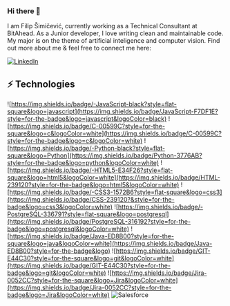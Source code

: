 
### Hi there 👋

I am Filip Šimičević, currently working as a Technical Consultant at BitAhead. As a Junior developer, I love writing clean and maintainable code. My major is on the theme of artificial inteligence and computer vision. Find out more about me & feel free to connect me here:

[![LinkedIn](https://img.shields.io/badge/linkedin-%230077B5.svg?style=for-the-badge&logo=linkedin&logoColor=white&link=https://www.linkedin.com/in/filip-šimičević-13041623b/)](https://www.linkedin.com/in/filip-šimičević-13041623b/)


## ⚡ Technologies

![https://img.shields.io/badge/-JavaScript-black?style=flat-square&logo=javascript](https://img.shields.io/badge/JavaScript-F7DF1E?style=for-the-badge&logo=javascript&logoColor=black)
![https://img.shields.io/badge/C-00599C?style=for-the-square&logo=c&logoColor=white](https://img.shields.io/badge/C-00599C?style=for-the-badge&logo=c&logoColor=white)
![https://img.shields.io/badge/-Python-black?style=flat-square&logo=Python](https://img.shields.io/badge/Python-3776AB?style=for-the-badge&logo=python&logoColor=white)
![https://img.shields.io/badge/-HTML5-E34F26?style=flat-square&logo=html5&logoColor=white](https://img.shields.io/badge/HTML-239120?style=for-the-badge&logo=html5&logoColor=white)
![https://img.shields.io/badge/-CSS3-1572B6?style=flat-square&logo=css3](https://img.shields.io/badge/CSS-239120?&style=for-the-badge&logo=css3&logoColor=white)
![https://img.shields.io/badge/-PostgreSQL-336791?style=flat-square&logo=postgresql](https://img.shields.io/badge/PostgreSQL-316192?style=for-the-badge&logo=postgresql&logoColor=white)
![https://img.shields.io/badge/Java-ED8B00?style=for-the-square&logo=java&logoColor=white](https://img.shields.io/badge/Java-ED8B00?style=for-the-badge&logo)
![https://img.shields.io/badge/GIT-E44C30?style=for-the-square&logo=git&logoColor=white](https://img.shields.io/badge/GIT-E44C30?style=for-the-badge&logo=git&logoColor=white)
![https://img.shields.io/badge/Jira-0052CC?style=for-the-square&logo=Jira&logoColor=white](https://img.shields.io/badge/Jira-0052CC?style=for-the-badge&logo=Jira&logoColor=white)
![Salesforce](https://img.shields.io/badge/Salesforce-00A1E0?style=for-the-badge&logo=Salesforce&logoColor=white)


